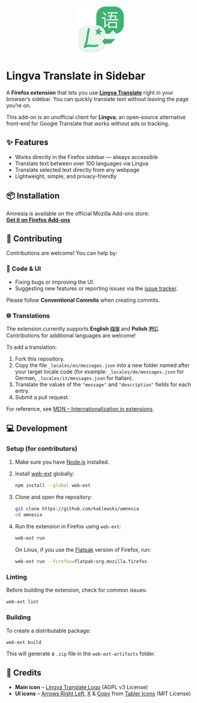 <p align="center">
  <img src="logo.svg" alt="Amnesia Logo" width="128"/>
</p>

# Lingva Translate in Sidebar

A **Firefox extension** that lets you use [**Lingva Translate**](https://github.com/thedaviddelta/lingva-translate) right in your browser’s sidebar. You can quickly translate text without leaving the page you’re on.

This add-on is an unofficial client for **Lingva**, an open-source alternative front-end for Google Translate that works without ads or tracking.

## ✨ Features

-   Works directly in the Firefox sidebar — always accessible
-   Translate text between over 100 languages via Lingva
-   Translate selected text directly from any webpage
-   Lightweight, simple, and privacy-friendly

## 📦 Installation

Amnesia is available on the official Mozilla Add-ons store:  
[**Get it on Firefox Add-ons**](https://addons.mozilla.org/addon/lingva-in-sidebar/)

## 🤝 Contributing

Contributions are welcome! You can help by:

### 📝 Code & UI

-   Fixing bugs or improving the UI.
-   Suggesting new features or reporting issues via the [issue tracker](https://github.com/kaklewski/lingva-sidebar/issues).

Please follow **Conventional Commits** when creating commits.

### 🌐 Translations

The extension currently supports **English 🇬🇧** and **Polish 🇵🇱**.  
Contributions for additional languages are welcome!

To add a translation:

1. Fork this repository.
2. Copy the file `_locales/en/messages.json` into a new folder named after your target locale code (for example: `_locales/de/messages.json` for German, `_locales/it/messages.json` for Italian).
3. Translate the values of the `"message"` and `"description"` fields for each entry.
4. Submit a pull request.

For reference, see [MDN – Internationalization in extensions](https://developer.mozilla.org/en-US/docs/Mozilla/Add-ons/WebExtensions/Internationalization).

## 💻 Development

### Setup (for contributors)

1. Make sure you have [Node.js](https://nodejs.org/) installed.
2. Install [web-ext](https://github.com/mozilla/web-ext) globally:

    ```bash
    npm install --global web-ext
    ```

3. Clone and open the repository:
    ```bash
    git clone https://github.com/kaklewski/amnesia
    cd amnesia
    ```
4. Run the extension in Firefox using `web-ext`:

    ```bash
    web-ext run
    ```

    On Linux, if you use the [Flatpak](https://flatpak.org/) version of Firefox, run:

    ```bash
    web-ext run --firefox=flatpak:org.mozilla.firefox
    ```

### Linting

Before building the extension, check for common issues:

```bash
web-ext lint
```

### Building

To create a distributable package:

```bash
web-ext build
```

This will generate a `.zip` file in the `web-ext-artifacts` folder.

## 🎨 Credits

-   **Main icon** – [Lingva Translate Logo](https://github.com/thedaviddelta/lingva-translate/blob/main/public/logo.svg) (AGPL v3 License)
-   **UI icons** – [Arrows Right Left](https://tabler.io/icons/icon/arrows-right-left), [X](https://tabler.io/icons/icon/x) & [Copy](https://tabler.io/icons/icon/copy) from [Tabler Icons](https://tabler.io/icons) (MIT License)
